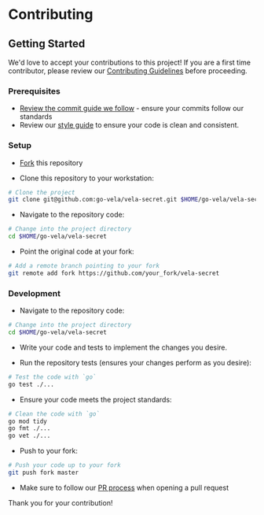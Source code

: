 # Contributing

## Getting Started

We'd love to accept your contributions to this project! If you are a first time contributor, please review our [Contributing Guidelines](https://go-vela.github.io/docs/community/contributing_guidelines/) before proceeding.

### Prerequisites

* [Review the commit guide we follow](https://chris.beams.io/posts/git-commit/#seven-rules) - ensure your commits follow our standards
* Review our [style guide](https://go-vela.github.io/docs/community/contributing_guidelines/#style-guide) to ensure your code is clean and consistent.

### Setup

* [Fork](/fork) this repository

* Clone this repository to your workstation:

```bash
# Clone the project
git clone git@github.com:go-vela/vela-secret.git $HOME/go-vela/vela-secret
```

* Navigate to the repository code:

```bash
# Change into the project directory
cd $HOME/go-vela/vela-secret
```

* Point the original code at your fork:

```bash
# Add a remote branch pointing to your fork
git remote add fork https://github.com/your_fork/vela-secret
```

### Development

* Navigate to the repository code:

```bash
# Change into the project directory
cd $HOME/go-vela/vela-secret
```

* Write your code and tests to implement the changes you desire.


* Run the repository tests (ensures your changes perform as you desire):

```bash
# Test the code with `go`
go test ./...
```

* Ensure your code meets the project standards:

```bash
# Clean the code with `go`
go mod tidy
go fmt ./...
go vet ./...
```

* Push to your fork:

```bash
# Push your code up to your fork
git push fork master
```

* Make sure to follow our [PR process](https://go-vela.github.io/docs/community/contributing_guidelines/#development-workflow) when opening a pull request

Thank you for your contribution!